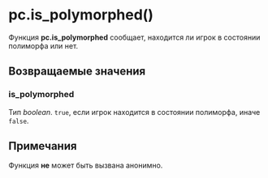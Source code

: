 # pc.is_polymorphed()
Функция **pc.is_polymorphed** сообщает, находится ли игрок в состоянии полиморфа или нет.

## Возвращаемые значения
### is_polymorphed
Тип *boolean*. `true`, если игрок находится в состоянии полиморфа, иначе `false`.

## Примечания
Функция **не** может быть вызвана анонимно.